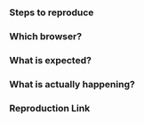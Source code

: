 <!--

Reporting a bug?
================
- Always search for your issue first. It may have already been answered, planned or fixed in some branch.

- Make sure to only create issues for the newest version. 

- Create a declarative title and describe clearly the steps necessary to reproduce the issue. If an issue labeled "need repro" receives no further input from the issue author for more than 3 days, it will be closed.

- If you want to show your code please use [Codepen](http://codepen.io/pen/) or [JSFiddle](https://jsfiddle.net/). You could start with [this template](http://codepen.io/vue-material/pen/WGavBE).

- In case you found a solution by yourself, it could be helpful to explain how you fixed it.

- For bugs that involves build setups, you can create a reproduction repository with steps in the README.

- If your issue is resolved but still open, don’t hesitate to close it. In case you found a solution by yourself, it could be helpful to explain how you fixed it.

Have a feature request?
=======================
- Remove the template from below and provide thoughtful commentary. 

- Answer those questions:
  - What will it allow you to do that you can't do today?
  - How will it make current work-arounds straightforward?
  - What potential bugs and edge cases does it help to avoid?

Do not create new features based on a problem that will only solve edge cases for your project. Remember that Vue Material aims to be lightweight and clean. :)
-->

<!-- BUG REPORT TEMPLATE -->

### Steps to reproduce

### Which browser?
<!-- Which versions of Vue, Vue Material, OS, browsers are affected? -->

### What is expected?

### What is actually happening?
<!-- Is there anything else we should know? -->

### Reproduction Link
<!-- If you want to show your code please use Codepen or JSFiddle. -->
<!-- You could start with this template: http://codepen.io/vue-material/pen/WGavBE. 
